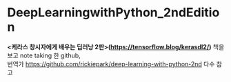# DeepLearningwithPython_2ndEdition

<b> <케라스 창시자에게 배우는 딥러낭 2판>(https://tensorflow.blog/kerasdl2/)</b> 책을 보고 note taking 한 github, <br>
번역가 https://github.com/rickiepark/deep-learning-with-python-2nd 다수 참고 
